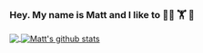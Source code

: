 ### Hey. My name is Matt and I like to 👨‍💻 🏋️ 🤔

<a href="https://github.com/mattthewong">
  <img align="center" src="https://github-readme-stats.vercel.app/api/top-langs/?username=mattthewong&theme=light" />
</a>
<a href="https://github.com/mattthewong">
 <img align="center" src="https://github-readme-stats.vercel.app/api?username=mattthewong&show_icons=true&theme=light&line_height=27" alt="Matt's github stats"/>
</a>
<!--
**mattthewong/mattthewong** is a ✨ _special_ ✨ repository because its `README.md` (this file) appears on your GitHub profile.

Here are some ideas to get you started:

- 🔭 I’m currently working on ...
- 🌱 I’m currently learning ...
- 👯 I’m looking to collaborate on ...
- 🤔 I’m looking for help with ...
- 💬 Ask me about ...
- 📫 How to reach me: ...
- 😄 Pronouns: ...
- ⚡ Fun fact: ...
-->
